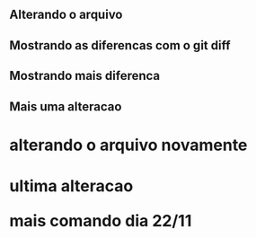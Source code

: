## Alterando o arquivo
## Mostrando as diferencas com o git diff
## Mostrando mais diferenca
## Mais uma alteracao
<h1> alterando o arquivo novamente<h1>
ultima alteracao


mais comando
dia 22/11